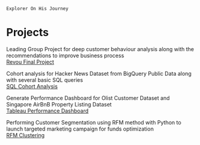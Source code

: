 `Explorer On His Journey`

# Projects
Leading Group Project for deep customer behaviour analysis along with the recommendations to improve business process
<br>[Revou Final Project](https://drive.google.com/file/d/1AqWZE96V8aoMtQp7AndgaH1hbRHhnm-B/view)

Cohort analysis for Hacker News Dataset from BigQuery Public Data along with several basic SQL queries
<br>[SQL Cohort Analysis](https://docs.google.com/presentation/d/1IubzpJIFBfQo-BKalyTxfCt7oObC0SHkQL1daswPqzA/edit#slide=id.g1147b7b8f6d_0_0)

Generate Performance Dashboard for Olist Customer Dataset and Singapore AirBnB Property Listing Dataset
<br>[Tableau Performance Dashboard](https://docs.google.com/presentation/d/1FJkktM0hElksyn7E98TTqdE7fLlPgMJjIV299PxKXmM/edit#slide=id.gf3d50a4615_0_0)

Performing Customer Segmentation using RFM method with Python to launch targeted marketing campaign for funds optimization
<br>[RFM Clustering](https://docs.google.com/presentation/d/1sesyyyODVzeBWBoGICoJiozM4T1ymlsjwJ_bxd3pQKg/edit#slide=id.g11d72e60a13_0_3)

